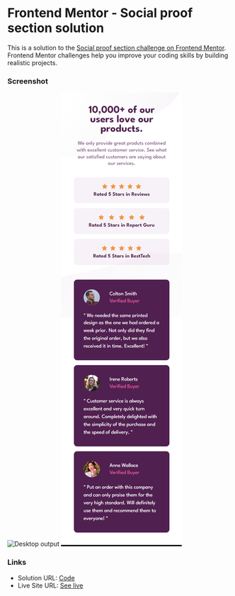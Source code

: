 # Frontend Mentor - Social proof section solution

This is a solution to the [Social proof section challenge on Frontend Mentor](https://www.frontendmentor.io/challenges/social-proof-section-6e0qTv_bA). Frontend Mentor challenges help you improve your coding skills by building realistic projects. 

### Screenshot

![Desktop output](/images/deskotp-output.png)
![Mobile output](/images/mobile-output.png)

### Links

- Solution URL: [Code](https://github.com/eyedent1ty/social-proof-section)
- Live Site URL: [See live](https://your-live-site-url.com)
